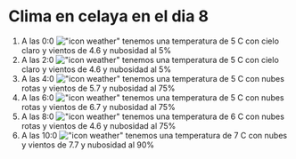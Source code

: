 # Clima en celaya en el dia 8

1. A las 0:0 !["icon weather"](http://openweathermap.org/img/w/02n.png) tenemos una temperatura de 5 C con cielo claro y  vientos de 4.6 y nubosidad al 5%
1. A las 2:0 !["icon weather"](http://openweathermap.org/img/w/02n.png) tenemos una temperatura de 5 C con cielo claro y  vientos de 4.6 y nubosidad al 5%
1. A las 4:0 !["icon weather"](http://openweathermap.org/img/w/04n.png) tenemos una temperatura de 5 C con nubes rotas y  vientos de 5.7 y nubosidad al 75%
1. A las 6:0 !["icon weather"](http://openweathermap.org/img/w/04n.png) tenemos una temperatura de 5 C con nubes rotas y  vientos de 6.7 y nubosidad al 75%
1. A las 8:0 !["icon weather"](http://openweathermap.org/img/w/04n.png) tenemos una temperatura de 6 C con nubes rotas y  vientos de 4.6 y nubosidad al 75%
1. A las 10:0 !["icon weather"](http://openweathermap.org/img/w/04d.png) tenemos una temperatura de 7 C con nubes y  vientos de 7.7 y nubosidad al 90%
